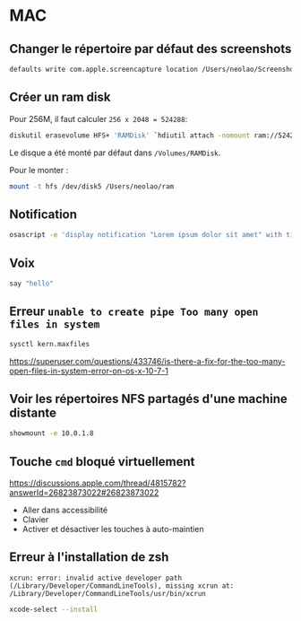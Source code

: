 MAC
===

Changer le répertoire par défaut des screenshots
------------------------------------------------

```bash
defaults write com.apple.screencapture location /Users/neolao/Screenshots
```

Créer un ram disk
-----------------

Pour 256M, il faut calculer `256 x 2048 = 524288`:

```bash
diskutil erasevolume HFS+ 'RAMDisk' `hdiutil attach -nomount ram://524288`
```

Le disque a été monté par défaut dans `/Volumes/RAMDisk`.

Pour le monter :

```bash
mount -t hfs /dev/disk5 /Users/neolao/ram
```


Notification
------------

```bash
osascript -e 'display notification "Lorem ipsum dolor sit amet" with title "Title"'
```


Voix
----

```bash
say "hello"
```


Erreur `unable to create pipe Too many open files in system`
------------------------------------------------------------

```bash
sysctl kern.maxfiles
```

https://superuser.com/questions/433746/is-there-a-fix-for-the-too-many-open-files-in-system-error-on-os-x-10-7-1


Voir les répertoires NFS partagés d'une machine distante
--------------------------------------------------------

```bash
showmount -e 10.0.1.8
```

Touche `cmd` bloqué virtuellement
---------------------------------

https://discussions.apple.com/thread/4815782?answerId=26823873022#26823873022

- Aller dans accessibilité
- Clavier
- Activer et désactiver les touches à auto-maintien

Erreur à l'installation de zsh
------------------------------

```
xcrun: error: invalid active developer path (/Library/Developer/CommandLineTools), missing xcrun at: /Library/Developer/CommandLineTools/usr/bin/xcrun
```

```bash
xcode-select --install
```
